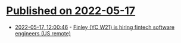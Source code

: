 # [Published on 2022-05-17](index.md)

* [2022-05-17, 12:00:46](https://news.ycombinator.com/item?id=31409182) - [Finley (YC W21) is hiring fintech software engineers (US remote)](https://news.ycombinator.com/item?id=31409182)
